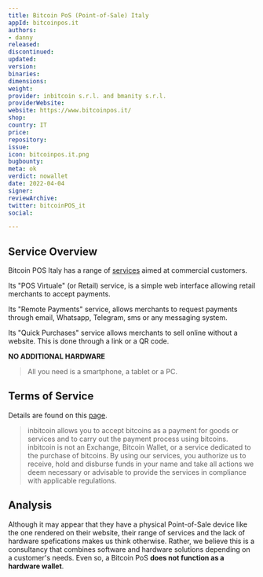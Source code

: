 ```yaml
---
title: Bitcoin PoS (Point-of-Sale) Italy
appId: bitcoinpos.it
authors:
- danny
released: 
discontinued: 
updated: 
version: 
binaries: 
dimensions: 
weight: 
provider: inbitcoin s.r.l. and bmanity s.r.l.
providerWebsite: 
website: https://www.bitcoinpos.it/
shop: 
country: IT
price: 
repository: 
issue: 
icon: bitcoinpos.it.png
bugbounty: 
meta: ok
verdict: nowallet
date: 2022-04-04
signer: 
reviewArchive: 
twitter: bitcoinPOS_it
social: 

---
```


## Service Overview 

Bitcoin POS Italy has a range of [services](https://bitcoinpos.it/ilservizio.html#features1-k) aimed at commercial customers. 

Its "POS Virtuale" (or Retail) service, is a simple web interface allowing retail merchants to accept payments.

Its "Remote Payments" service, allows merchants to request payments through email, Whatsapp, Telegram, sms or any messaging system. 

Its "Quick Purchases" service allows merchants to sell online without a website. This is done through a link or a QR code.

**NO ADDITIONAL HARDWARE**

> All you need is a smartphone, a tablet or a PC.

## Terms of Service 

Details are found on this [page](https://bitcoinpos.it/tos.html).

> inbitcoin allows you to accept bitcoins as a payment for goods or services and to carry out the payment process using bitcoins. inbitcoin is not an Exchange, Bitcoin Wallet, or a service dedicated to the purchase of bitcoins. By using our services, you authorize us to receive, hold and disburse funds in your name and take all actions we deem necessary or advisable to provide the services in compliance with applicable regulations.

## Analysis 

Although it may appear that they have a physical Point-of-Sale device like the one rendered on their website, their range of services and the lack of hardware spefications makes us think otherwise. Rather, we believe this is a consultancy that combines software and hardware solutions depending on a customer's needs. Even so, a Bitcoin PoS **does not function as a hardware wallet**. 

